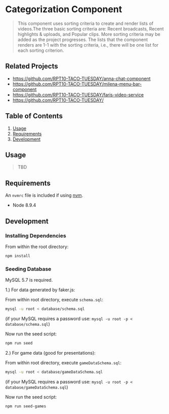 # Categorization Component

> This component uses sorting criteria to create and render lists of videos.The three basic sorting criteria are: Recent broadcasts, Recent highlights & uploads, and Popular clips. More sorting criteria may be added as the project progresses. The lists that the component renders are 1-1 with the sorting criteria, i.e., there will be one list for each sorting criterion.

## Related Projects

  - https://github.com/RPT10-TACO-TUESDAY/anna-chat-component
  - https://github.com/RPT10-TACO-TUESDAY/milena-menu-bar-component
  - https://github.com/RPT10-TACO-TUESDAY/faris-video-service
  - https://github.com/RPT10-TACO-TUESDAY/

## Table of Contents

1. [Usage](#Usage)
1. [Requirements](#requirements)
1. [Development](#development)

## Usage

> TBD

## Requirements

An `nvmrc` file is included if using [nvm](https://github.com/creationix/nvm).

- Node 8.9.4

## Development

### Installing Dependencies

From within the root directory:

```sh
npm install
```

### Seeding Database

MySQL 5.7 is required.

1.)
For data generated by faker.js:

From within root directory, execute `schema.sql`:

```sh
mysql -u root < database/schema.sql
```

(if your MySQL requires a password use: `mysql -u root -p < database/schema.sql`)

Now run the seed script:

```sh
npm run seed
```

2.)
For game data (good for presentations):

From within root directory, execute `gameDataSchema.sql`:

```sh
mysql -u root < database/gameDataSchema.sql
```

(if your MySQL requires a password use: `mysql -u root -p < database/gameDataSchema.sql`)

Now run the seed script:

```sh
npm run seed-games
```



